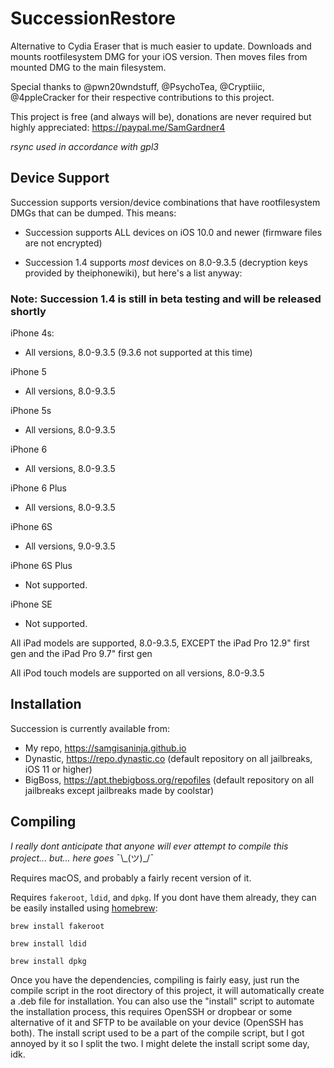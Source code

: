 # SuccessionRestore

Alternative to Cydia Eraser that is much easier to update. Downloads and mounts rootfilesystem DMG for your iOS version. Then moves files from mounted DMG to the main filesystem.

Special thanks to @pwn20wndstuff, @PsychoTea, @Cryptiiic, @4ppleCracker for their respective contributions to this project.

This project is free (and always will be), donations are never required but highly appreciated: https://paypal.me/SamGardner4

*rsync used in accordance with gpl3*

## Device Support

Succession supports version/device combinations that have rootfilesystem DMGs that can be dumped. This means:

- Succession supports ALL devices on iOS 10.0 and newer (firmware files are not encrypted)

- Succession 1.4 supports *most* devices on 8.0-9.3.5 (decryption keys provided by theiphonewiki), but here's a list anyway:

### Note: Succession 1.4 is still in beta testing and will be released shortly

iPhone 4s:
- All versions, 8.0-9.3.5 (9.3.6 not supported at this time)

iPhone 5
- All versions, 8.0-9.3.5

iPhone 5s
- All versions, 8.0-9.3.5

iPhone 6
- All versions, 8.0-9.3.5

iPhone 6 Plus
- All versions, 8.0-9.3.5

iPhone 6S
- All versions, 9.0-9.3.5 

iPhone 6S Plus
- Not supported.

iPhone SE
- Not supported.

All iPad models are supported, 8.0-9.3.5, EXCEPT the iPad Pro 12.9" first gen and the iPad Pro 9.7" first gen

All iPod touch models are supported on all versions, 8.0-9.3.5


## Installation

Succession is currently available from:

- My repo, https://samgisaninja.github.io
- Dynastic, https://repo.dynastic.co (default repository on all jailbreaks, iOS 11 or higher)
- BigBoss, https://apt.thebigboss.org/repofiles (default repository on all jailbreaks except jailbreaks made by coolstar)

## Compiling

*I really dont anticipate that anyone will ever attempt to compile this project... but... here goes* ¯\\\_(ツ)_/¯

Requires macOS, and probably a fairly recent version of it. 

Requires `fakeroot`, `ldid`, and `dpkg`. If you dont have them already, they can be easily installed using [homebrew](https://brew.sh):

`brew install fakeroot`

`brew install ldid`

`brew install dpkg`

Once you have the dependencies, compiling is fairly easy, just run the compile script in the root directory of this project, it will automatically create a .deb file for installation. You can also use the "install" script to automate the installation process, this requires OpenSSH or dropbear or some alternative of it and SFTP to be available on your device (OpenSSH has both). The install script used to be a part of the compile script, but I got annoyed by it so I split the two. I might delete the install script some day, idk.
